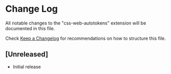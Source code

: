 # Change Log

All notable changes to the "css-web-autotokens" extension will be documented in this file.

Check [Keep a Changelog](http://keepachangelog.com/) for recommendations on how to structure this file.

## [Unreleased]

- Initial release